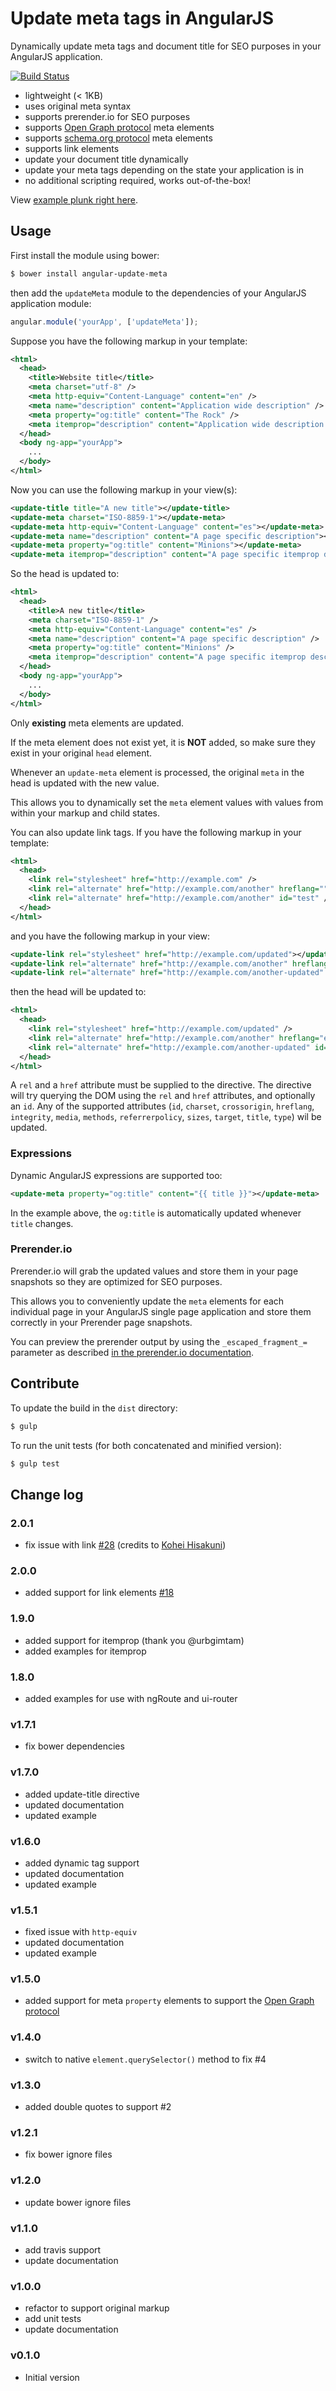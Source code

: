 # Update meta tags in AngularJS

Dynamically update meta tags and document title for SEO purposes in your AngularJS application.

[![Build Status](https://travis-ci.org/jvandemo/angular-update-meta.svg?branch=master)](https://travis-ci.org/jvandemo/angular-update-meta)

- lightweight (< 1KB)
- uses original meta syntax
- supports prerender.io for SEO purposes
- supports [Open Graph protocol](http://ogp.me/) meta elements
- supports [schema.org protocol](http://schema.org/) meta elements
- supports link elements
- update your document title dynamically
- update your meta tags depending on the state your application is in
- no additional scripting required, works out-of-the-box!

View [example plunk right here](http://plnkr.co/edit/YgvUohn0zUZUOSroPyWk?p=preview).

## Usage

First install the module using bower:

```bash
$ bower install angular-update-meta
```

then add the `updateMeta` module to the dependencies of your AngularJS application module:

```javascript
angular.module('yourApp', ['updateMeta']);
```

Suppose you have the following markup in your template:

```xml
<html>
  <head>
    <title>Website title</title>
    <meta charset="utf-8" />
    <meta http-equiv="Content-Language" content="en" />
    <meta name="description" content="Application wide description" />
    <meta property="og:title" content="The Rock" />
    <meta itemprop="description" content="Application wide description for Schema.org (Google+ uses this)">
  </head>
  <body ng-app="yourApp">
    ...
  </body>
</html>
```

Now you can use the following markup in your view(s):

```xml
<update-title title="A new title"></update-title>
<update-meta charset="ISO-8859-1"></update-meta>
<update-meta http-equiv="Content-Language" content="es"></update-meta>
<update-meta name="description" content="A page specific description"></update-meta>
<update-meta property="og:title" content="Minions"></update-meta>
<update-meta itemprop="description" content="A page specific itemprop description"></update-meta>
```

So the head is updated to:

```xml
<html>
  <head>
    <title>A new title</title>
    <meta charset="ISO-8859-1" />
    <meta http-equiv="Content-Language" content="es" />
    <meta name="description" content="A page specific description" />
    <meta property="og:title" content="Minions" />
    <meta itemprop="description" content="A page specific itemprop description">
  </head>
  <body ng-app="yourApp">
    ...
  </body>
</html>
```

Only **existing** meta elements are updated.

If the meta element does not exist yet, it is **NOT** added, so make sure they exist in your original `head` element.

Whenever an `update-meta` element is processed, the original `meta` in the head is updated with the new value.

This allows you to dynamically set the `meta` element values with values from within your markup and child states.

You can also update link tags. If you have the following markup in your template:

```xml
<html>
  <head>
    <link rel="stylesheet" href="http://example.com" />
    <link rel="alternate" href="http://example.com/another" hreflang="" />
    <link rel="alternate" href="http://example.com/another" id="test" />
  </head>
</html>
```

and you have the following markup in your view:

```xml
<update-link rel="stylesheet" href="http://example.com/updated"></update-link>
<update-link rel="alternate" href="http://example.com/another" hreflang="es"></update-link>
<update-link rel="alternate" href="http://example.com/another-updated" id="test"></update-link>
```

then the head will be updated to:

```xml
<html>
  <head>
    <link rel="stylesheet" href="http://example.com/updated" />
    <link rel="alternate" href="http://example.com/another" hreflang="es" />
    <link rel="alternate" href="http://example.com/another-updated" id="test" />
  </head>
</html>
```

A `rel` and a `href` attribute must be supplied to the directive. The directive will try querying the DOM using the `rel` and `href` attributes, and optionally an `id`. Any of the supported attributes (`id`, `charset`, `crossorigin`, `hreflang`, `integrity`, `media`, `methods`, `referrerpolicy`, `sizes`, `target`, `title`, `type`) wil be updated.

### Expressions

Dynamic AngularJS expressions are supported too:

```xml
<update-meta property="og:title" content="{{ title }}"></update-meta>
```

In the example above, the `og:title` is automatically updated whenever `title` changes.

### Prerender.io

Prerender.io will grab the updated values and store them in your page snapshots so they are optimized for SEO purposes.

This allows you to conveniently update the `meta` elements for each individual page in your AngularJS single page application and store them correctly in your Prerender page snapshots.

You can preview the prerender output by using the `_escaped_fragment_=` parameter as described [in the prerender.io documentation](https://prerender.io/documentation).

## Contribute

To update the build in the `dist` directory:

```bash
$ gulp
```

To run the unit tests (for both concatenated and minified version):

```bash
$ gulp test
```

## Change log

### 2.0.1

- fix issue with link [#28](https://github.com/jvandemo/angular-update-meta/issues/28) (credits to [Kohei Hisakuni](https://github.com/khisakuni))

### 2.0.0

- added support for link elements [#18](https://github.com/jvandemo/angular-update-meta/pull/18)

### 1.9.0

- added support for itemprop (thank you @urbgimtam)
- added examples for itemprop

### 1.8.0

- added examples for use with ngRoute and ui-router

### v1.7.1

- fix bower dependencies

### v1.7.0

- added update-title directive
- updated documentation
- updated example

### v1.6.0

- added dynamic tag support
- updated documentation
- updated example

### v1.5.1

- fixed issue with `http-equiv`
- updated documentation
- updated example

### v1.5.0

- added support for meta `property` elements to support the [Open Graph protocol](http://ogp.me/)

### v1.4.0

- switch to native `element.querySelector()` method to fix #4

### v1.3.0

- added double quotes to support #2

### v1.2.1

- fix bower ignore files

### v1.2.0

- update bower ignore files

### v1.1.0

- add travis support
- update documentation

### v1.0.0

- refactor to support original markup
- add unit tests
- update documentation

### v0.1.0

- Initial version
